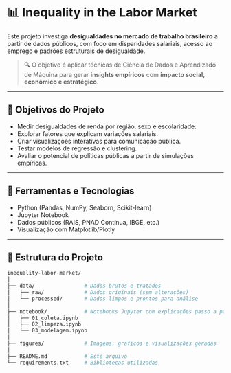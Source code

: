 # 📊 Inequality in the Labor Market

Este projeto investiga **desigualdades no mercado de trabalho brasileiro** a partir de dados públicos, com foco em disparidades salariais, acesso ao emprego e padrões estruturais de desigualdade.

> 🔍 O objetivo é aplicar técnicas de Ciência de Dados e Aprendizado de Máquina para gerar **insights empíricos** com **impacto social, econômico e estratégico**.

---

## 🎯 Objetivos do Projeto

- Medir desigualdades de renda por região, sexo e escolaridade.
- Explorar fatores que explicam variações salariais.
- Criar visualizações interativas para comunicação pública.
- Testar modelos de regressão e clustering.
- Avaliar o potencial de políticas públicas a partir de simulações empíricas.

---

## 🧰 Ferramentas e Tecnologias

- Python (Pandas, NumPy, Seaborn, Scikit-learn)
- Jupyter Notebook
- Dados públicos (RAIS, PNAD Contínua, IBGE, etc.)
- Visualização com Matplotlib/Plotly

---

## 📁 Estrutura do Projeto

```bash
inequality-labor-market/
│
├── data/                # Dados brutos e tratados
│   ├── raw/             # Dados originais (sem alterações)
│   └── processed/       # Dados limpos e prontos para análise
│
├── notebook/            # Notebooks Jupyter com explicações passo a passo
│   ├── 01_coleta.ipynb
│   ├── 02_limpeza.ipynb
│   └── 03_modelagem.ipynb
│
├── figures/             # Imagens, gráficos e visualizações geradas
│
├── README.md            # Este arquivo
└── requirements.txt     # Bibliotecas utilizadas
